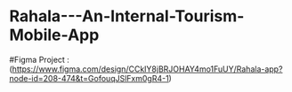 # Rahala---An-Internal-Tourism-Mobile-App


#Figma Project : (https://www.figma.com/design/CCkIY8jBRJOHAY4mo1FuUY/Rahala-app?node-id=208-474&t=GofouqJSlFxm0gR4-1)
